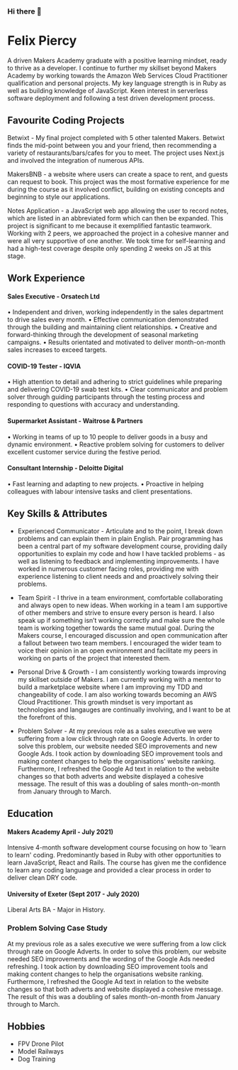 ### Hi there 👋

# Felix Piercy
A driven Makers Academy graduate with a positive learning mindset, ready to thrive as a developer. I continue to further my skillset beyond Makers Academy by working towards the Amazon Web Services Cloud Practitioner qualification and personal projects. My key language strength is in Ruby as well as building knowledge of JavaScript. Keen interest in serverless software deployment and following a test driven development process.

## Favourite Coding Projects

Betwixt - My final project completed with 5 other talented Makers. Betwixt finds the mid-point between you and your friend, then recommending a variety of restaurants/bars/cafes for you to meet. The project uses Next.js and involved the integration of numerous APIs. 

MakersBNB - a website where users can create a space to rent, and guests can request to book. This project was the most formative experience for me during the course as it involved conflict, building on existing concepts and beginning to style our applications. 

Notes Application - a JavaScript web app allowing the user to record notes, which are listed in an abbreviated form which can then be expanded. This project is significant to me because it exemplified fantastic teamwork. Working with 2 peers, we approached the project in a cohesive manner and were all very supportive of one another. We took time for self-learning and had a high-test coverage despite only spending 2 weeks on JS at this stage. 


## Work Experience 

#### Sales Executive - Orsatech Ltd 
• Independent and driven, working independently in the sales department to drive sales every month.
• Effective communication demonstrated through the building and maintaining client relationships. 
• Creative and forward-thinking through the development of seasonal marketing campaigns. 
• Results orientated and motivated to deliver month-on-month sales increases to exceed targets.

#### COVID-19 Tester - IQVIA 
• High attention to detail and adhering to strict guidelines while preparing and delivering COVID-19 swab test kits.
• Clear communicator and problem solver through guiding participants through the testing process and responding to questions with accuracy and understanding.  

#### Supermarket Assistant - Waitrose & Partners
• Working in teams of up to 10 people to deliver goods in a busy and dynamic environment.
• Reactive problem solving for customers to deliver excellent customer service during the festive period. 

#### Consultant Internship - Deloitte Digital 
• Fast learning and adapting to new projects.
• Proactive in helping colleagues with labour intensive tasks and client presentations.


## Key Skills & Attributes 

- Experienced Communicator - Articulate and to the point, I break down problems and can explain them in plain English. Pair programming has been a central part of my software development course, providing daily opportunities to explain my code and how I have tackled problems - as well as listening to feedback and implementing improvements. I have worked in numerous customer facing roles, providing me with experience listening to client needs and and proactively solving their problems. 

- Team Spirit - I thrive in a team environment, comfortable collaborating and always open to new ideas. When working in a team I am supportive of other members and strive to ensure every person is heard. I also speak up if something isn’t working correctly and make sure the whole team is working together towards the same mutual goal. During the Makers course, I encouraged discussion and open communication after a fallout between two team members. I encouraged the wider team to voice their opinion in an open evnironment and facilitate my peers in working on parts of the project that interested them.

- Personal Drive & Growth - I am consistently working towards improving my skillset outside of Makers. I am currently working with a mentor to build a marketplace website where I am improving my TDD and changeability of code. I am also working towards becoming an AWS Cloud Practitioner. This growth mindset is very important as technologies and langauges are continually involving, and I want to be at the forefront of this. 

- Problem Solver - At my previous role as a sales executive we were suffering from a low click through rate on Google Adverts. In order to solve this problem, our website needed SEO improvements and new Google Ads. I took action by downloading SEO improvement tools and making content changes to help the organisations' website ranking. Furthermore, I refreshed the Google Ad text in relation to the website changes so that both adverts and website displayed a cohesive message. The result of this was a doubling of sales month-on-month from January through to March. 

## Education

#### Makers Academy April - July 2021)
Intensive 4-month software development course focusing on how to 'learn to learn' coding. Predominantly based in Ruby with other opportunities to learn JavaScript, React and Rails. The course has given me the confidence to learn any coding language and provided a clear process in order to deliver clean DRY code. 

#### University of Exeter (Sept 2017 - July 2020)
Liberal Arts BA - Major in History. 


### Problem Solving Case Study 

At my previous role as a sales executive we were suffering from a low click through rate on Google Adverts. In order to solve this problem, our website needed SEO improvements and the wording of the Google Ads needed refreshing. I took action by downloading SEO improvement tools and making content changes to help the organisations website ranking. Furthermore, I refreshed the Google Ad text in relation to the website changes so that both adverts and website displayed a cohesive message. The result of this was a doubling of sales month-on-month from January through to March. 


## Hobbies
- FPV Drone Pilot
- Model Railways
- Dog Training 

<!--
**fel1xp/fel1xp** is a ✨ _special_ ✨ repository because its `README.md` (this file) appears on your GitHub profile.

Here are some ideas to get you started:

- 🔭 I’m currently working on ...
- 🌱 I’m currently learning ...
- 👯 I’m looking to collaborate on ...
- 🤔 I’m looking for help with ...
- 💬 Ask me about ...
- 📫 How to reach me: ...
- 😄 Pronouns: ...
- ⚡ Fun fact: ...
-->
